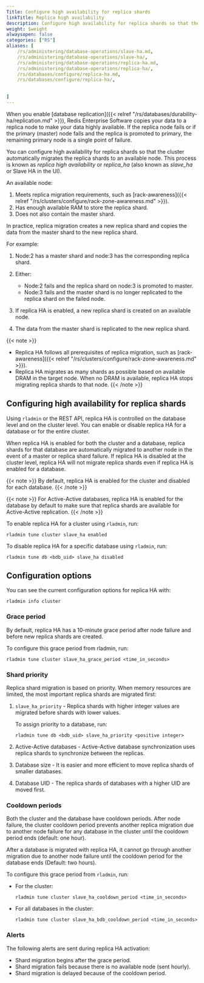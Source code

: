 ```yaml
---
Title: Configure high availability for replica shards
linkTitle: Replica high availability
description: Configure high availability for replica shards so that the cluster automatically migrates the replica shards to an available node.
weight: $weight
alwaysopen: false
categories: ["RS"]
aliases: [
    /rs/administering/database-operations/slave-ha.md,
    /rs/administering/database-operations/slave-ha/,
    /rs/administering/database-operations/replica-ha.md,
    /rs/administering/database-operations/replica-ha/,
    /rs/databases/configure/replica-ha.md,
    /rs/databases/configure/replica-ha/,
    
         
]
---
```

When you enable [database replication]({{< relref "/rs/databases/durability-ha/replication.md" >}}),
Redis Enterprise Software copies your data to a replica node to make your data highly available.
If the replica node fails or if the primary (master) node fails and the replica is promoted to primary,
the remaining primary node is a single point of failure.<!--more-->

You can configure high availability for replica shards so that the cluster automatically migrates the replica shards to an available node.  This process is known as _replica high availability_ or _replica\_ha_ (also known as _slave\_ha_ or Slave HA in the UI).

An available node:

1. Meets replica migration requirements, such as [rack-awareness]({{< relref "/rs/clusters/configure/rack-zone-awareness.md" >}}).
1. Has enough available RAM to store the replica shard.
1. Does not also contain the master shard.

In practice, replica migration creates a new replica shard and copies the data from the master shard to the new replica shard.

For example:

1. Node:2 has a master shard and node:3 has the corresponding replica shard.
1. Either:

    - Node:2 fails and the replica shard on node:3 is promoted to master.
    - Node:3 fails and the master shard is no longer replicated to the replica shard on the failed node.

1. If replica HA is enabled, a new replica shard is created on an available node.
1. The data from the master shard is replicated to the new replica shard.

{{< note >}}
- Replica HA follows all prerequisites of replica migration, such as [rack-awareness]({{< relref "/rs/clusters/configure/rack-zone-awareness.md" >}}).
- Replica HA migrates as many shards as possible based on available DRAM in the target node. When no DRAM is available, replica HA stops migrating replica shards to that node.
{{< /note >}}

## Configuring high availability for replica shards

Using `rladmin` or the REST API, replica HA is controlled on the database level and on the cluster level.
You can enable or disable replica HA for a database or for the entire cluster.

When replica HA is enabled for both the cluster and a database,
replica shards for that database are automatically migrated to another node in the event of a master or replica shard failure.
If replica HA is disabled at the cluster level,
replica HA will not migrate replica shards even if replica HA is enabled for a database.

{{< note >}}
By default, replica HA is enabled for the cluster and disabled for each database.
{{< /note >}}

{{< note >}}
For Active-Active databases, replica HA is enabled for the database by default to make sure that replica shards are available for Active-Active replication.
{{< /note >}}

To enable replica HA for a cluster using `rladmin`, run:

``` text
rladmin tune cluster slave_ha enabled
```

To disable replica HA for a specific database using `rladmin`, run:

``` text
rladmin tune db <bdb_uid> slave_ha disabled
```

## Configuration options

You can see the current configuration options for replica HA with:

``` text
rladmin info cluster
```

### Grace period

By default, replica HA has a 10-minute grace period after node failure and before new replica shards are created.

To configure this grace period from rladmin, run:

``` text
rladmin tune cluster slave_ha_grace_period <time_in_seconds>
```

### Shard priority

Replica shard migration is based on priority.  When memory resources are limited, the most important replica shards are migrated first:

1. `slave_ha_priority` - Replica shards with higher 
    integer values are migrated before shards with lower values.

    To assign priority to a database, run:

    ``` text
    rladmin tune db <bdb_uid> slave_ha_priority <positive integer>
    ```

1. Active-Active databases - Active-Active database synchronization uses replica shards to synchronize between the replicas.
1. Database size - It is easier and more efficient to move replica shards of smaller databases.
1. Database UID - The replica shards of databases with a higher UID are moved first.

### Cooldown periods

Both the cluster and the database have cooldown periods.
After node failure, the cluster cooldown period prevents another replica migration due to another node failure for any
database in the cluster until the cooldown period ends (default: one hour).

After a database is migrated with replica HA,
it cannot go through another migration due to another node failure until the cooldown period for the database ends (Default: two hours).

To configure this grace period from `rladmin`, run:

- For the cluster:

    ``` text
    rladmin tune cluster slave_ha_cooldown_period <time_in_seconds>
    ```

- For all databases in the cluster:

    ``` text
    rladmin tune cluster slave_ha_bdb_cooldown_period <time_in_seconds>
    ```

### Alerts

The following alerts are sent during replica HA activation:

- Shard migration begins after the grace period.
- Shard migration fails because there is no available node (sent hourly).
- Shard migration is delayed because of the cooldown period.
